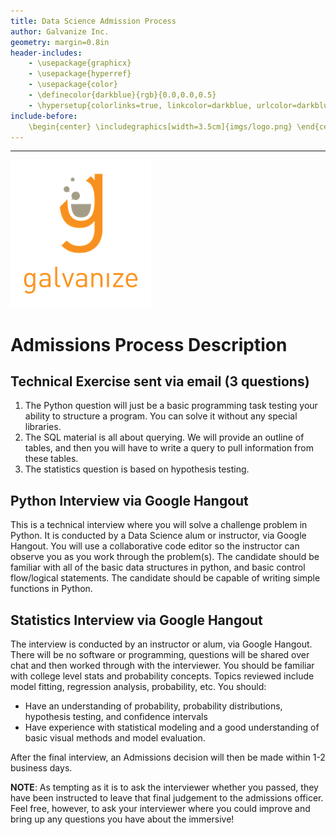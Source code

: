 ```yaml
---
title: Data Science Admission Process
author: Galvanize Inc.
geometry: margin=0.8in
header-includes:
    - \usepackage{graphicx}
    - \usepackage{hyperref}
    - \usepackage{color}
    - \definecolor{darkblue}{rgb}{0.0,0.0,0.5}
    - \hypersetup{colorlinks=true, linkcolor=darkblue, urlcolor=darkblue}
include-before:
    \begin{center} \includegraphics[width=3.5cm]{imgs/logo.png} \end{center}
---
```


---

![galvanize logo](imgs/logo.png)

# Admissions Process Description

## Technical Exercise sent via email (3 questions)

1. The Python question will just be a basic programming task testing your ability to structure a program. You can solve it without any special libraries.
2. The SQL material is all about querying. We will provide an outline of tables, and then you will have to write a query to pull information from these tables.
3. The statistics question is based on hypothesis testing.


## Python Interview via Google Hangout

This is a technical interview where you will solve a challenge problem in Python. It is conducted by a Data Science alum or instructor, via Google Hangout. You will use a collaborative code editor so the instructor can observe you as you work through the problem(s). The candidate should be familiar with all of the basic data structures in python, and basic control flow/logical statements. The candidate should be capable of writing simple functions in Python.


## Statistics Interview via Google Hangout

The interview is conducted by an instructor or alum, via Google Hangout. There will be no software or programming, questions will be shared over chat and then worked through with the interviewer. You should be familiar with college level stats and probability concepts. Topics reviewed include model fitting, regression analysis, probability, etc. You should:

* Have an understanding of probability, probability distributions, hypothesis testing, and confidence intervals
* Have experience with statistical modeling and a good understanding of basic visual methods and model evaluation.

After the final interview, an Admissions decision will then be made within 1-2 business days.

**NOTE**:  As tempting as it is to ask the interviewer whether you passed, they have been instructed to leave that final judgement to the admissions officer.  Feel free, however, to ask your interviewer where you could improve and bring up any questions you have about the immersive!
